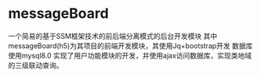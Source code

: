 # messageBoard
一个简易的基于SSM框架技术的前后端分离模式的后台开发模块
其中messageBoard(h5)为其项目的前端开发模块，其使用Jq+bootstrap开发
数据库使用mysql8.0
实现了用户功能模块的开发，并使用ajax访问数据库，实现类地域的三级联动查询。
